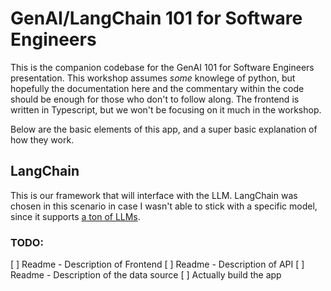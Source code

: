 # GenAI/LangChain 101 for Software Engineers

This is the companion codebase for the GenAI 101 for Software Engineers presentation. This workshop assumes _some_ knowlege of python, but hopefully the documentation here and the commentary within the code should be enough for those who don't to follow along. The frontend is written in Typescript, but we won't be focusing on it much in the workshop.

Below are the basic elements of this app, and a super basic explanation of how they work.

## LangChain
This is our framework that will interface with the LLM. LangChain was chosen in this scenario in case I wasn't able to stick with a specific model, since it supports [a ton of LLMs]([url](https://python.langchain.com/docs/integrations/llms/)).

### TODO:
[ ] Readme - Description of Frontend
[ ] Readme - Description of API
[ ] Readme - Description of the data source
[ ] Actually build the app

